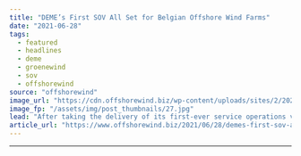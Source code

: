 ```yaml
---
title: "DEME’s First SOV All Set for Belgian Offshore Wind Farms"
date: "2021-06-28"
tags: 
  - featured
  - headlines
  - deme
  - groenewind
  - sov
  - offshorewind
source: "offshorewind"
image_url: "https://cdn.offshorewind.biz/wp-content/uploads/sites/2/2021/06/28085003/DEME_GROENEWIND.jpg"
image_fp: "/assets/img/post_thumbnails/27.jpg"
lead: "After taking the delivery of its first-ever service operations vessel (SOV) earlier this month,"
article_url: "https://www.offshorewind.biz/2021/06/28/demes-first-sov-all-set-for-belgian-offshore-wind-farms/"
---
```


---
